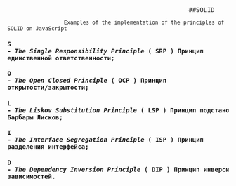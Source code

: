 <pre>                                                 ##SOLID  </pre>
                      Examples of the implementation of the principles of SOLID on JavaScript

#### <pre>S - *The Single Responsibility Principle*   ( SRP )  Принцип единственной ответственности;</pre>  
#### <pre>O - *The Open Closed Principle*             ( OCP )  Принцип открытости/закрытости;</pre>
#### <pre>L - *The Liskov Substitution Principle*     ( LSP )  Принцип подстановки Барбары Лисков;</pre>
#### <pre>I - *The Interface Segregation Principle*   ( ISP )  Принцип разделения интерфейса;</pre>
#### <pre>D - *The Dependency Inversion Principle*    ( DIP )  Принцип инверсии зависимостей.</pre>
